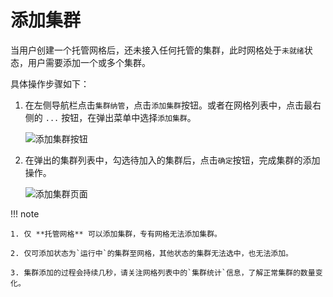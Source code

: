# 添加集群

当用户创建一个托管网格后，还未接入任何托管的集群，此时网格处于`未就绪`状态，用户需要添加一个或多个集群。

具体操作步骤如下：

1. 在左侧导航栏点击`集群纳管`，点击`添加集群`按钮。或者在网格列表中，点击最右侧的 `...` 按钮，在弹出菜单中选择`添加集群`。

    ![添加集群按钮](../../images/addcluster01.png)

2. 在弹出的集群列表中，勾选待加入的集群后，点击`确定`按钮，完成集群的添加操作。

    ![添加集群页面](../../images/addcluster02.png)

!!! note

    1. 仅 **托管网格** 可以添加集群，专有网格无法添加集群。

    2. 仅可添加状态为`运行中`的集群至网格，其他状态的集群无法选中，也无法添加。

    3. 集群添加的过程会持续几秒，请关注网格列表中的`集群统计`信息，了解正常集群的数量变化。
